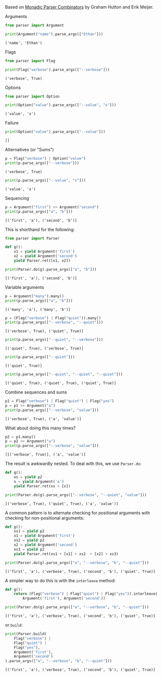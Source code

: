Based on [Monadic Parser Combinators](https://www.cs.nott.ac.uk/~pszgmh/monparsing.pdf) by Graham Hutton and Erik Meijer.

Arguments


```python
from parser import Argument

print(Argument("name").parse_args(["Ethan"]))
```

    ('name', 'Ethan')


Flags


```python
from parser import Flag

print(Flag("verbose").parse_args(["--verbose"]))
```

    ('verbose', True)


Options


```python
from parser import Option

print(Option("value").parse_args(["--value", "x"]))
```

    ('value', 'x')


Failure


```python
print(Option("value").parse_args(["--value"]))
```

    []


Alternatives (or "Sums")


```python
p = Flag("verbose") | Option("value")
print(p.parse_args(["--verbose"]))
```

    ('verbose', True)



```python
print(p.parse_args(["--value", "x"]))
```

    ('value', 'x')


Sequencing


```python
p = Argument("first") >> Argument("second")
print(p.parse_args(["a", "b"]))
```

    [('first', 'a'), ('second', 'b')]


This is shorthand for the following:


```python
from parser import Parser

def g():
    x1 = yield Argument('first')
    x2 = yield Argument('second')
    yield Parser.ret([x1, x2])

print(Parser.do(g).parse_args(["a", "b"]))
```

    [('first', 'a'), ('second', 'b')]


Variable arguments


```python
p = Argument("many").many()
print(p.parse_args(["a", "b"]))
```

    [('many', 'a'), ('many', 'b')]



```python
p = (Flag("verbose") | Flag("quiet")).many()
print(p.parse_args(["--verbose", "--quiet"]))
```

    [('verbose', True), ('quiet', True)]



```python
print(p.parse_args(["--quiet", "--verbose"]))
```

    [('quiet', True), ('verbose', True)]



```python
print(p.parse_args(["--quiet"]))
```

    [('quiet', True)]



```python
print(p.parse_args(["--quiet", "--quiet", "--quiet"]))
```

    [('quiet', True), ('quiet', True), ('quiet', True)]


Combine sequences and sums


```python
p1 = Flag("verbose") | Flag("quiet") | Flag("yes")
p = p1 >> Argument("a")
print(p.parse_args(["--verbose", "value"]))
```

    [('verbose', True), ('a', 'value')]


What about doing this many times?


```python
p2 = p1.many()
p = p2 >> Argument("a")
print(p.parse_args(["--verbose", "value"]))
```

    [[('verbose', True)], ('a', 'value')]


The result is awkwardly nested. To deal with this, we use `Parser.do`:


```python
def g():
    xs = yield p2
    x = yield Argument('a')
    yield Parser.ret(xs + [x])

print(Parser.do(g).parse_args(["--verbose", "--quiet", "value"]))
```

    [('verbose', True), ('quiet', True), ('a', 'value')]


A common pattern is to alternate checking for positional arguments with checking for non-positional arguments:


```python
def g():
    xs1 = yield p2
    x1 = yield Argument('first')
    xs2 = yield p2
    x2 = yield Argument('second')
    xs3 = yield p2
    yield Parser.ret(xs1 + [x1] + xs2  + [x2] + xs3)

print(Parser.do(g).parse_args(["a", "--verbose", "b", "--quiet"]))
```

    [('first', 'a'), ('verbose', True), ('second', 'b'), ('quiet', True)]


A simpler way to do this is with the `interleave` method:


```python
def g():
    return (Flag("verbose") | Flag("quiet") | Flag("yes")).interleave(
        Argument('first'), Argument('second'))

print(Parser.do(g).parse_args(["a", "--verbose", "b", "--quiet"]))
```

    [('first', 'a'), ('verbose', True), ('second', 'b'), ('quiet', True)]


or `build`:


```python
print(Parser.build(
    Flag("verbose") |
    Flag("quiet") |
    Flag("yes"),
    Argument('first'),
    Argument('second')
).parse_args(["a", "--verbose", "b", "--quiet"]))
```

    [('first', 'a'), ('verbose', True), ('second', 'b'), ('quiet', True)]
